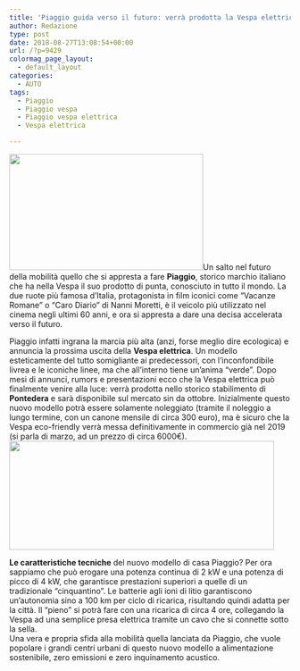 ```yaml
---
title: 'Piaggio guida verso il futuro: verrà prodotta la Vespa elettrica'
author: Redazione
type: post
date: 2018-08-27T13:08:54+00:00
url: /?p=9429
colormag_page_layout:
  - default_layout
categories:
  - AUTO
tags:
  - Piaggio
  - Piaggio vespa
  - Piaggio vespa elettrica
  - Vespa elettrica

---
```

<img decoding="async" loading="lazy" class=" wp-image-9430 alignleft" src="https://progressonline.it/wp-content/uploads/2018/08/101914280-d997ebb2-5ea4-45d4-a156-c01bcefc4a0d-300x180.jpg" alt="" width="347" height="208" />Un salto nel futuro della mobilità quello che si appresta a fare **Piaggio**, storico marchio italiano che ha nella Vespa il suo prodotto di punta, conosciuto in tutto il mondo. La due ruote più famosa d&#8217;Italia, protagonista in film iconici come &#8220;Vacanze Romane&#8221; o &#8220;Caro Diario&#8221; di Nanni Moretti, è il veicolo più utilizzato nel cinema negli ultimi 60 anni, e ora si appresta a dare una decisa accelerata verso il futuro.

Piaggio infatti ingrana la marcia più alta (anzi, forse meglio dire ecologica) e annuncia la prossima uscita della **Vespa elettrica**. Un modello esteticamente del tutto somigliante ai predecessori, con l&#8217;inconfondibile livrea e le iconiche linee, ma che all&#8217;interno tiene un&#8217;anima &#8220;verde&#8221;. Dopo mesi di annunci, rumors e presentazioni ecco che la Vespa elettrica può finalmente venire alla luce: verrà prodotta nello storico stabilimento di **Pontedera** e sarà disponibile sul mercato sin da ottobre. Inizialmente questo nuovo modello potrà essere solamente noleggiato (tramite il noleggio a lungo termine, con un canone mensile di circa 300 euro), ma è sicuro che la Vespa eco-friendly verrà messa definitivamente in commercio già nel 2019 (si parla di marzo, ad un prezzo di circa 6000€).<img decoding="async" loading="lazy" class=" wp-image-9431 alignright" src="https://progressonline.it/wp-content/uploads/2018/08/095654696-e99564d4-00ba-440d-a789-9b32c013a576-300x123.jpg" alt="" width="474" height="195" />

**Le caratteristiche tecniche** del nuovo modello di casa Piaggio? Per ora sappiamo che può erogare una potenza continua di 2 kW e una potenza di picco di 4 kW, che garantisce prestazioni superiori a quelle di un tradizionale &#8220;cinquantino&#8221;. Le batterie agli ioni di litio garantiscono un&#8217;autonomia sino a 100 km per ciclo di ricarica, risultando quindi adatta per la città. Il &#8220;pieno&#8221; si potrà fare con una ricarica di circa 4 ore, collegando la Vespa ad una semplice presa elettrica tramite un cavo che si connette sotto la sella.  
Una vera e propria sfida alla mobilità quella lanciata da Piaggio, che vuole popolare i grandi centri urbani di questo nuovo modello a alimentazione sostenibile, zero emissioni e zero inquinamento acustico.

&nbsp;